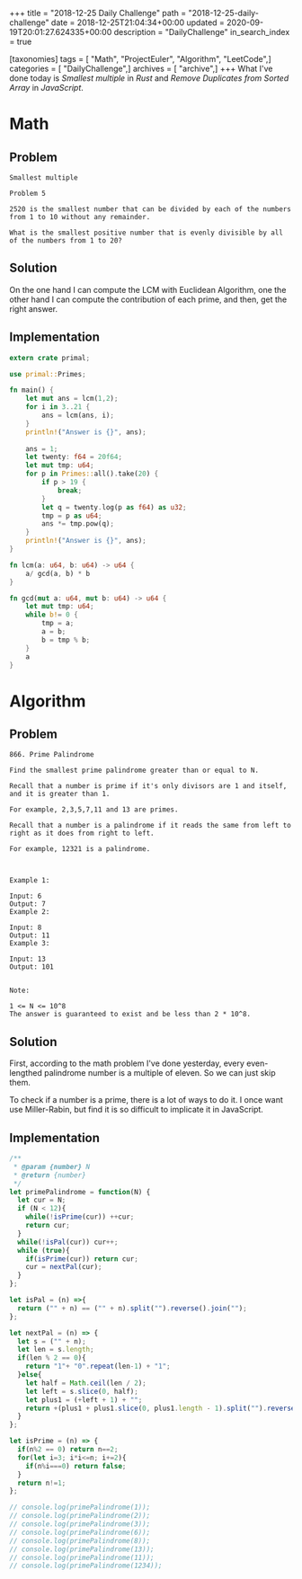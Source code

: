 +++
title = "2018-12-25 Daily Challenge"
path = "2018-12-25-daily-challenge"
date = 2018-12-25T21:04:34+00:00
updated = 2020-09-19T20:01:27.624335+00:00
description = "DailyChallenge"
in_search_index = true

[taxonomies]
tags = [ "Math", "ProjectEuler", "Algorithm", "LeetCode",]
categories = [ "DailyChallenge",]
archives = [ "archive",]
+++
What I've done today is *Smallest multiple* in *Rust* and *Remove Duplicates from Sorted Array* in *JavaScript*.

<!--more-->

# Math

## Problem

```
Smallest multiple

Problem 5 

2520 is the smallest number that can be divided by each of the numbers from 1 to 10 without any remainder.

What is the smallest positive number that is evenly divisible by all of the numbers from 1 to 20?
```

## Solution

On the one hand I can compute the LCM with Euclidean Algorithm, one the other hand I can compute the contribution of each prime, and then, get the right answer.

## Implementation

```Rust
extern crate primal;

use primal::Primes;

fn main() {
    let mut ans = lcm(1,2);
    for i in 3..21 {
        ans = lcm(ans, i);
    }
    println!("Answer is {}", ans);
    
    ans = 1;
    let twenty: f64 = 20f64;
    let mut tmp: u64;
    for p in Primes::all().take(20) {
        if p > 19 {
            break;
        }
        let q = twenty.log(p as f64) as u32;
        tmp = p as u64;
        ans *= tmp.pow(q);
    }
    println!("Answer is {}", ans);
}

fn lcm(a: u64, b: u64) -> u64 {
    a/ gcd(a, b) * b
}

fn gcd(mut a: u64, mut b: u64) -> u64 {
    let mut tmp: u64;
    while b!= 0 {
        tmp = a;
        a = b;
        b = tmp % b;
    }
    a
}
```

# Algorithm

## Problem

```
866. Prime Palindrome

Find the smallest prime palindrome greater than or equal to N.

Recall that a number is prime if it's only divisors are 1 and itself, and it is greater than 1. 

For example, 2,3,5,7,11 and 13 are primes.

Recall that a number is a palindrome if it reads the same from left to right as it does from right to left. 

For example, 12321 is a palindrome.

 

Example 1:

Input: 6
Output: 7
Example 2:

Input: 8
Output: 11
Example 3:

Input: 13
Output: 101
 

Note:

1 <= N <= 10^8
The answer is guaranteed to exist and be less than 2 * 10^8.
```

## Solution

First, according to the math problem I've done yesterday, every even-lengthed palindrome number is a multiple of eleven. So we can just skip them.

To check if a number is a prime, there is a lot of ways to do it. I once want use Miller-Rabin, but find it is so difficult to implicate it in JavaScript.

## Implementation

```javascript
/**
 * @param {number} N
 * @return {number}
 */
let primePalindrome = function(N) {
  let cur = N;
  if (N < 12){
    while(!isPrime(cur)) ++cur;
    return cur;
  }
  while(!isPal(cur)) cur++;
  while (true){
    if(isPrime(cur)) return cur;
    cur = nextPal(cur);
  }
};

let isPal = (n) =>{
  return ("" + n) == ("" + n).split("").reverse().join("");
};

let nextPal = (n) => {
  let s = ("" + n);
  let len = s.length;
  if(len % 2 == 0){
    return "1"+ "0".repeat(len-1) + "1";
  }else{
    let half = Math.ceil(len / 2);
    let left = s.slice(0, half);
    let plus1 = (+left + 1) + "";
    return +(plus1 + plus1.slice(0, plus1.length - 1).split("").reverse().join(""));
  }
};

let isPrime = (n) => {
  if(n%2 == 0) return n==2;
  for(let i=3; i*i<=n; i+=2){
    if(n%i===0) return false;
  }
  return n!=1;
};

// console.log(primePalindrome(1));
// console.log(primePalindrome(2));
// console.log(primePalindrome(3));
// console.log(primePalindrome(6));
// console.log(primePalindrome(8));
// console.log(primePalindrome(13));
// console.log(primePalindrome(11));
// console.log(primePalindrome(1234));
```